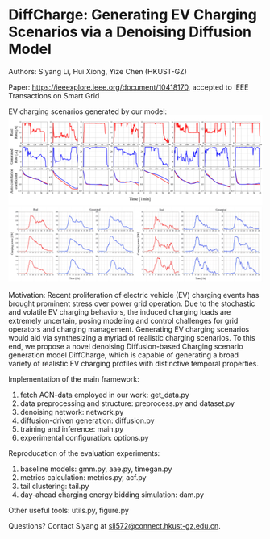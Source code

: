 # DiffCharge: Generating EV Charging Scenarios via a Denoising Diffusion Model

Authors: Siyang Li, Hui Xiong, Yize Chen (HKUST-GZ)

Paper: https://ieeexplore.ieee.org/document/10418170, accepted to IEEE Transactions on Smart Grid

EV charging scenarios generated by our model: <br />
![battery charging curves](https://github.com/LSY-Cython/DiffCharge/blob/main/samples/charging%20%20curves.png) <br />
![station charging load profiles](https://github.com/LSY-Cython/DiffCharge/blob/main/samples/charging%20load%20profiles.png)

Motivation: Recent proliferation of electric vehicle (EV) charging events has brought prominent stress over power grid operation. Due to the stochastic and volatile EV charging behaviors,
the induced charging loads are extremely uncertain, posing modeling and control challenges for grid operators and charging management. Generating EV charging scenarios would aid via
synthesizing a myriad of realistic charging scenarios. To this end, we propose a novel denoising Diffusion-based Charging scenario generation model DiffCharge, which is capable of generating a
broad variety of realistic EV charging profiles with distinctive temporal properties.

Implementation of the main framework:<br />
1) fetch ACN-data employed in our work: get_data.py
2) data preprocessing and structure: preprocess.py and dataset.py
3) denoising network: network.py
4) diffusion-driven generation: diffusion.py
5) training and inference: main.py
6) experimental configuration: options.py

Reproducation of the evaluation experiments:<br />
1) baseline models: gmm.py, aae.py, timegan.py
2) metrics calculation: metrics.py, acf.py
3) tail clustering: tail.py
4) day-ahead charging energy bidding simulation: dam.py

Other useful tools: utils.py, figure.py

Questions? Contact Siyang at sli572@connect.hkust-gz.edu.cn.
